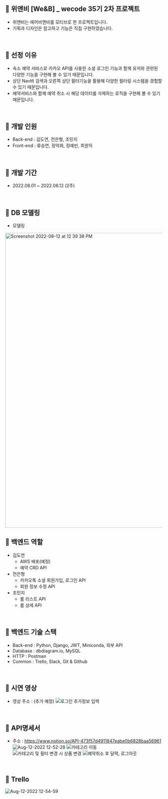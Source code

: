 ##  🏨 위앤비 [We&B] _ wecode 35기 2차 프로젝트
- 위앤비는 에어비앤비를 모티브로 한 프로젝트입니다.
- 기획과 디자인은 참고하고 기능은 직접 구현하였습니다.

<br>

## 🏨 선정 이유
- 숙소 예약 서비스로 카카오 API를 사용한 소셜 로그인 기능과 함께 유저와 관련된 다양한 기능을 구현해 볼 수 있기 때문입니다.
- 상단 Nav바 검색과 오른쪽 상단 필터기능을 활용해 다양한 필터링 시스템을 경험할 수 있기 때문입니다.
- 예약서비스와 함께 예약 취소 시 해당 데이터를 삭제하는 로직을 구현해 볼 수 있기 때문입니다.

<br>

## 🏨 개발 인원
- Back-end  : 김도연, 전은형, 조민지
- Front-end : 류승연, 정억화, 정예빈, 최원익

<br>

## 🏨 개발 기간
- 2022.08.01 ~ 2022.08.12 (2주)

<br>

## 🏨 DB 모델링
- 모델링
<img width="943" alt="Screenshot 2022-08-12 at 12 39 38 PM" src="https://user-images.githubusercontent.com/106012542/184280866-ae2388b5-9ff7-43ad-9adb-269e3829a23c.png">

<br>

## 🏨 백엔드 역할
- 김도연
  - AWS 배포(예정)
  - 예약 CRD API
- 전은형
  - 카카오톡 소셜 회원가입, 로그인 API
  - 회원 정보 수정 API
- 조민지
  - 룸 리스트 API
  - 룸 상세 API
  
<br>

## 🏨 백엔드 기술 스택
  - Back-end : Python, Django, JWT, Miniconda, 외부 API
  - Database : dbdiagram.io, MySQL
  - HTTP     : Postman
  - Common   : Trello, Slack, Git & Github
    
<br>

## 🏨 시연 영상
- 영상 주소 : (추가 예정)
![로그인 추가정보 입력](https://user-images.githubusercontent.com/106012542/184283204-7b1984e8-30a3-49fe-9862-ca3eb501aa8c.gif)

  
<br>

## 🏨 API명세서
- 주소 : https://www.notion.so/API-473f57d4911847eabe0b6828baa56961
![Aug-12-2022 12-52-28](https://user-images.githubusercontent.com/106012542/184282089-9bc4d9fb-76fc-4df8-8213-c7aa9b75b352.gif)
![카테고리 이동](https://user-images.githubusercontent.com/106012542/184288880-ba8540ee-b015-4b19-a583-7753f8dd67cb.gif)
![카테고리 및 필터 변경 시 상품 변경](https://user-images.githubusercontent.com/106012542/184288909-e6bf031a-3a8f-4961-9728-48aa732c5d25.gif)
![예약취소 후 달력, 로그아웃](https://user-images.githubusercontent.com/106012542/184288918-aa2fec98-d109-4320-a4e6-dbc3b39ccdf4.gif)


<br>

## 🏨 Trello
![Aug-12-2022 12-54-59](https://user-images.githubusercontent.com/106012542/184282292-fc5a06f6-600e-4140-b665-00d5381e7628.gif)
